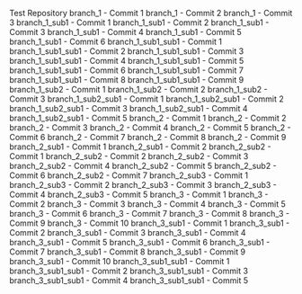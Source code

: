 Test Repository
branch_1 - Commit 1
branch_1 - Commit 2
branch_1 - Commit 3
branch_1_sub1 - Commit 1
branch_1_sub1 - Commit 2
branch_1_sub1 - Commit 3
branch_1_sub1 - Commit 4
branch_1_sub1 - Commit 5
branch_1_sub1 - Commit 6
branch_1_sub1_sub1 - Commit 1
branch_1_sub1_sub1 - Commit 2
branch_1_sub1_sub1 - Commit 3
branch_1_sub1_sub1 - Commit 4
branch_1_sub1_sub1 - Commit 5
branch_1_sub1_sub1 - Commit 6
branch_1_sub1_sub1 - Commit 7
branch_1_sub1_sub1 - Commit 8
branch_1_sub1_sub1 - Commit 9
branch_1_sub2 - Commit 1
branch_1_sub2 - Commit 2
branch_1_sub2 - Commit 3
branch_1_sub2_sub1 - Commit 1
branch_1_sub2_sub1 - Commit 2
branch_1_sub2_sub1 - Commit 3
branch_1_sub2_sub1 - Commit 4
branch_1_sub2_sub1 - Commit 5
branch_2 - Commit 1
branch_2 - Commit 2
branch_2 - Commit 3
branch_2 - Commit 4
branch_2 - Commit 5
branch_2 - Commit 6
branch_2 - Commit 7
branch_2 - Commit 8
branch_2 - Commit 9
branch_2_sub1 - Commit 1
branch_2_sub1 - Commit 2
branch_2_sub2 - Commit 1
branch_2_sub2 - Commit 2
branch_2_sub2 - Commit 3
branch_2_sub2 - Commit 4
branch_2_sub2 - Commit 5
branch_2_sub2 - Commit 6
branch_2_sub2 - Commit 7
branch_2_sub3 - Commit 1
branch_2_sub3 - Commit 2
branch_2_sub3 - Commit 3
branch_2_sub3 - Commit 4
branch_2_sub3 - Commit 5
branch_3 - Commit 1
branch_3 - Commit 2
branch_3 - Commit 3
branch_3 - Commit 4
branch_3 - Commit 5
branch_3 - Commit 6
branch_3 - Commit 7
branch_3 - Commit 8
branch_3 - Commit 9
branch_3 - Commit 10
branch_3_sub1 - Commit 1
branch_3_sub1 - Commit 2
branch_3_sub1 - Commit 3
branch_3_sub1 - Commit 4
branch_3_sub1 - Commit 5
branch_3_sub1 - Commit 6
branch_3_sub1 - Commit 7
branch_3_sub1 - Commit 8
branch_3_sub1 - Commit 9
branch_3_sub1 - Commit 10
branch_3_sub1_sub1 - Commit 1
branch_3_sub1_sub1 - Commit 2
branch_3_sub1_sub1 - Commit 3
branch_3_sub1_sub1 - Commit 4
branch_3_sub1_sub1 - Commit 5
